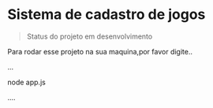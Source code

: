 <h1> Sistema de cadastro de jogos</h1>

>Status do projeto em desenvolvimento

Para rodar esse projeto na sua maquina,por favor digite..

...

node app.js

....


